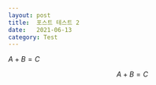 ```yaml
---
layout: post
title:  포스트 테스트 2
date:   2021-06-13
category: Test
---
```


$A + B = C$

$$A + B = C$$